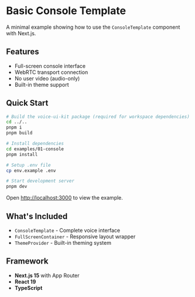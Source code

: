 # Basic Console Template

A minimal example showing how to use the `ConsoleTemplate` component with Next.js.

## Features

- Full-screen console interface
- WebRTC transport connection
- No user video (audio-only)
- Built-in theme support

## Quick Start

```bash
# Build the voice-ui-kit package (required for workspace dependencies)
cd ../..
pnpm i
pnpm build

# Install dependencies
cd examples/01-console
pnpm install

# Setup .env file
cp env.example .env

# Start development server
pnpm dev
```

Open [http://localhost:3000](http://localhost:3000) to view the example.

## What's Included

- `ConsoleTemplate` - Complete voice interface
- `FullScreenContainer` - Responsive layout wrapper
- `ThemeProvider` - Built-in theming system

## Framework

- **Next.js 15** with App Router
- **React 19**
- **TypeScript**
